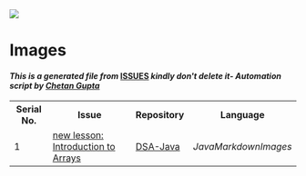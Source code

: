 <!DOCTYPE html>
<html><head><link href="../../.meta/style.css" rel="stylesheet"></head><body><img src="https://github.com/ch8n/Hacktoberfest2021/blob/main/assets/logo.png?raw=true" class="center"><h1>Images</h1><h4><em>This is a generated file from </em><a href="../../ISSUES.md">ISSUES</a><em> kindly don't delete it</em><em>- Automation script by <a href="https://chetangupta.net/about" target="_blank">Chetan Gupta</a></em></h4><table><tr><th>Serial No.</th><th>Issue</th><th>Repository</th><th>Language</th></tr><tr><td>1</td><td><a href="https://github.com/utkarsh1504/DSA-Java/issues/1" target="_blank">new lesson: Introduction to Arrays</a></td><td><a href="https://github.com/utkarsh1504/DSA-Java/" target="_blank">DSA-Java</a></td><td><em>Java</em><em>Markdown</em><em>Images</em></td></tr></table></body></html>